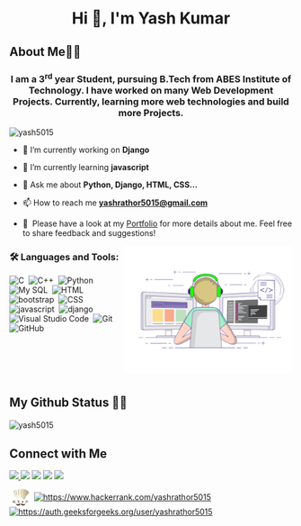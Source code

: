 <h1 align="center">Hi 👋, I'm Yash Kumar</h1>

<h2 align="left">About Me👨‍🎓 </h2>
<h3 align="center">I am a 3<sup>rd</sup> year Student, pursuing B.Tech from ABES Institute of Technology. I have worked on many Web Development Projects. Currently, learning more web technologies and build more Projects.</h3>

<p align="left"> <img src="https://komarev.com/ghpvc/?username=yash5015&label=Profile%20views&color=0e75b6&style=flat" alt="yash5015" /> </p>

- 🔭 I’m currently working on **Django**

- 🌱 I’m currently learning **javascript**

- 💬 Ask me about **Python, Django, HTML, CSS...**

- 📫 How to reach me [**yashrathor5015@gmail.com**](https://mail.google.com/mail/?view=cm&fs=1&to=yashrathor5015@gmail.com)
- 📄 &nbsp;Please have a look at my [Portfolio](https://yash5015.github.io/) for more details about me. Feel free to share feedback and suggestions!


<img alt="Coding" src="https://github.com/yash5015/yash5015/blob/main/assets/coding-freak.gif" align="right" width =300/>

<h3 align="left">🛠 Languages and Tools:</h3>



![C](https://img.shields.io/badge/-C-05122A?style=flat&logo=C&logoColor=A8B9CC)&nbsp;
![C++](https://img.shields.io/badge/-C++-05122A?style=flat&logo=C%2B%2B&logoColor=00599C)&nbsp;
![Python](https://img.shields.io/badge/-Python-05122A?style=flat&logo=python)&nbsp;
![My SQL](https://img.shields.io/badge/-My%20SQL-05122A?style=flat&logo=mysql&logoColor=563D7C)&nbsp;
![HTML](https://img.shields.io/badge/-HTML-05122A?style=flat&logo=HTML5)&nbsp;
![bootstrap](https://img.shields.io/badge/-bootstrap-05122A?style=flat&logo=Bootstrap)&nbsp;
![CSS](https://img.shields.io/badge/-CSS-05122A?style=flat&logo=CSS3&logoColor=1572B6)\
![javascript](https://img.shields.io/badge/-javascript-05122A?style=flat&logo=Javascript)&nbsp;
![django](https://img.shields.io/badge/-django-05122A?style=flat&logo=django)&nbsp;
![Visual Studio Code](https://img.shields.io/badge/-VS%20Code-05122A?style=flat&logo=visual-studio-code&logoColor=007ACC)&nbsp;
![Git](https://img.shields.io/badge/-Git-05122A?style=flat&logo=git)\
![GitHub](https://img.shields.io/badge/-GitHub-05122A?style=flat&logo=github)&nbsp;

<br><br><br><br>


## My Github Status 🦸‍♂️

<p><img align="center" src="https://github-readme-stats.vercel.app/api/top-langs?username=yash5015&show_icons=true&locale=en&layout=compact" alt="yash5015" /></p>

## Connect with Me

<p align="left">
<a href="https://twitter.com/YashRathor5015"><img src="https://img.shields.io/twitter/url?style=social&url=https%3A%2F%2Ftwitter.com%2FYashRathor5015"/>
<a href="https://www.linkedin.com/in/yash-kumar-452821193/"><img src="https://img.shields.io/badge/-Yash%20Kumar%20-blue?style=flat&logo=Linkedin&logoColor=white"/></a>
<a href="https://mail.google.com/mail/?view=cm&fs=1&to=yashrathor5015@gmail.com"><img src="https://img.shields.io/badge/-yashrathor5015%40gmail.com-D14836?style=flat&logo=Gmail&logoColor=white"/></a>
<a href="https://www.instagram.com/yashrathor01/"><img src="https://img.shields.io/badge/-%40yashrathor01-E4405F?style=flat&logo=Instagram&logoColor=white"/></a>
<a href="https://stackoverflow.com/users/15549186/yash-rathor"><img src="https://img.shields.io/badge/-user%3A15603177-orange?style=flat&logo=Stackoverflow&logoColor=white"/></a>


<a href="https://www.codechef.com/users/yashrathor5015" target="blank"><img align="center" src="https://github.com/yash5015/yash5015/blob/main/assets/codechef.png" alt="https://www.codechef.com/users/yashrathor5015" height="30" width="40" /></a>
<a href="https://www.hackerrank.com/yashrathor5015" target="blank"><img align="center" src="https://cdn.jsdelivr.net/npm/simple-icons@3.0.1/icons/hackerrank.svg" alt="https://www.hackerrank.com/yashrathor5015" height="30" width="40" /></a>
<a href="https://auth.geeksforgeeks.org/user/yashrathor5015/profile" target="blank"><img align="center" src="https://cdn.jsdelivr.net/npm/simple-icons@3.0.1/icons/geeksforgeeks.svg" alt="https://auth.geeksforgeeks.org/user/yashrathor5015" height="30" width="40" /></a>
</p>

